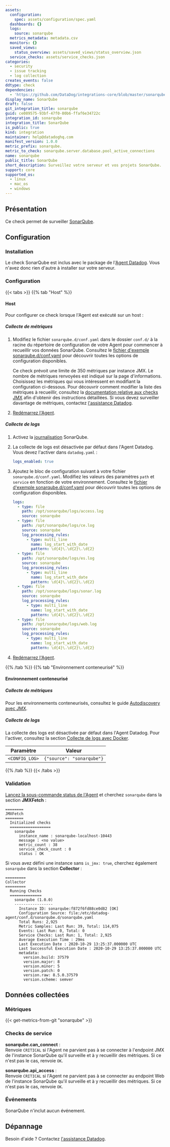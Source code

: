 ```yaml
---
assets:
  configuration:
    spec: assets/configuration/spec.yaml
  dashboards: {}
  logs:
    source: sonarqube
  metrics_metadata: metadata.csv
  monitors: {}
  saved_views:
    status_overview: assets/saved_views/status_overview.json
  service_checks: assets/service_checks.json
categories:
  - security
  - issue tracking
  - log collection
creates_events: false
ddtype: check
dependencies:
  - 'https://github.com/DataDog/integrations-core/blob/master/sonarqube/README.md'
display_name: SonarQube
draft: false
git_integration_title: sonarqube
guid: ce089575-93bf-47f0-80b6-ffaf6e34722c
integration_id: sonarqube
integration_title: SonarQube
is_public: true
kind: integration
maintainer: help@datadoghq.com
manifest_version: 1.0.0
metric_prefix: sonarqube.
metric_to_check: sonarqube.server.database.pool_active_connections
name: sonarqube
public_title: SonarQube
short_description: Surveillez votre serveur et vos projets SonarQube.
support: core
supported_os:
  - linux
  - mac_os
  - windows
---
```

## Présentation

Ce check permet de surveiller [SonarQube][1].

## Configuration

### Installation

Le check SonarQube est inclus avec le package de l'[Agent Datadog][2].
Vous n'avez donc rien d'autre à installer sur votre serveur.

### Configuration

{{< tabs >}}
{{% tab "Host" %}}

#### Host

Pour configurer ce check lorsque l'Agent est exécuté sur un host :

##### Collecte de métriques

1. Modifiez le fichier `sonarqube.d/conf.yaml` dans le dossier `conf.d/` à la racine du
   répertoire de configuration de votre Agent pour commencer à recueillir vos données SonarQube.
   Consultez le [fichier d'exemple sonarqube.d/conf.yaml][1] pour découvrir toutes les options de configuration disponibles.

   Ce check prévoit une limite de 350 métriques par instance JMX. Le nombre de métriques renvoyées est indiqué sur la page d'informations.
   Choisissez les métriques qui vous intéressent en modifiant la configuration ci-dessous.
   Pour découvrir comment modifier la liste des métriques à recueillir, consultez la [documentation relative aux checks JMX][2] afin d'obtenir des instructions détaillées.
   Si vous devez surveiller davantage de métriques, contactez [l'assistance Datadog][3].

2. [Redémarrez l'Agent][4].

##### Collecte de logs

1. Activez la [journalisation][5] SonarQube.

2. La collecte de logs est désactivée par défaut dans l'Agent Datadog. Vous devez l'activer dans `datadog.yaml` :

   ```yaml
   logs_enabled: true
   ```

3. Ajoutez le bloc de configuration suivant à votre fichier `sonarqube.d/conf.yaml`. Modifiez les valeurs des paramètres `path` et `service` en fonction de votre environnement. Consultez le [fichier d'exemple sonarqube.d/conf.yaml][1] pour découvrir toutes les options de configuration disponibles.

   ```yaml
   logs:
     - type: file
       path: /opt/sonarqube/logs/access.log
       source: sonarqube
     - type: file
       path: /opt/sonarqube/logs/ce.log
       source: sonarqube
       log_processing_rules:
         - type: multi_line
           name: log_start_with_date
           pattern: \d{4}\.\d{2}\.\d{2}
     - type: file
       path: /opt/sonarqube/logs/es.log
       source: sonarqube
       log_processing_rules:
         - type: multi_line
           name: log_start_with_date
           pattern: \d{4}\.\d{2}\.\d{2}
     - type: file
       path: /opt/sonarqube/logs/sonar.log
       source: sonarqube
       log_processing_rules:
         - type: multi_line
           name: log_start_with_date
           pattern: \d{4}\.\d{2}\.\d{2}
     - type: file
       path: /opt/sonarqube/logs/web.log
       source: sonarqube
       log_processing_rules:
         - type: multi_line
           name: log_start_with_date
           pattern: \d{4}\.\d{2}\.\d{2}
   ```

5. [Redémarrez l'Agent][4].

[1]: https://github.com/DataDog/integrations-core/blob/master/sonarqube/datadog_checks/sonarqube/data/conf.yaml.example
[2]: https://docs.datadoghq.com/fr/integrations/java/
[3]: https://docs.datadoghq.com/fr/help/
[4]: https://docs.datadoghq.com/fr/agent/guide/agent-commands/#start-stop-and-restart-the-agent
[5]: https://docs.sonarqube.org/latest/instance-administration/system-info/
{{% /tab %}}
{{% tab "Environnement conteneurisé" %}}

#### Environnement conteneurisé

##### Collecte de métriques

Pour les environnements conteneurisés, consultez le guide [Autodiscovery avec JMX][1].

##### Collecte de logs

La collecte des logs est désactivée par défaut dans l'Agent Datadog. Pour l'activer, consultez la section [Collecte de logs avec Docker][2].

| Paramètre      | Valeur                                              |
| -------------- | -------------------------------------------------- |
| `<CONFIG_LOG>` | `{"source": "sonarqube"}` |

[1]: https://docs.datadoghq.com/fr/agent/guide/autodiscovery-with-jmx/?tab=containerizedagent
[2]: https://docs.datadoghq.com/fr/agent/docker/log/
{{% /tab %}}
{{< /tabs >}}

### Validation

[Lancez la sous-commande status de l'Agent][3] et cherchez `sonarqube` dans la section **JMXFetch** :

```text
========
JMXFetch
========
  Initialized checks
  ==================
    sonarqube
      instance_name : sonarqube-localhost-10443
      message : <no value>
      metric_count : 38
      service_check_count : 0
      status : OK
```

Si vous avez défini une instance sans `is_jmx: true`, cherchez également `sonarqube` dans la section **Collector** :

```text
=========
Collector
=========
  Running Checks
  ==============
    sonarqube (1.0.0)
    -----------------
      Instance ID: sonarqube:f872f6fd88ce0d82 [OK]
      Configuration Source: file:/etc/datadog-agent/conf.d/sonarqube.d/sonarqube.yaml
      Total Runs: 2,925
      Metric Samples: Last Run: 39, Total: 114,075
      Events: Last Run: 0, Total: 0
      Service Checks: Last Run: 1, Total: 2,925
      Average Execution Time : 29ms
      Last Execution Date : 2020-10-29 13:25:37.000000 UTC
      Last Successful Execution Date : 2020-10-29 13:25:37.000000 UTC
      metadata:
        version.build: 37579
        version.major: 8
        version.minor: 5
        version.patch: 0
        version.raw: 8.5.0.37579
        version.scheme: semver
```

## Données collectées

### Métriques
{{< get-metrics-from-git "sonarqube" >}}


### Checks de service

**sonarqube.can_connect** :<br>
Renvoie `CRITICAL` si l'Agent ne parvient pas à se connecter à l'endpoint JMX de l'instance SonarQube qu'il surveille et à y recueillir des métriques. Si ce n'est pas le cas, renvoie `OK`.

**sonarqube.api_access** :<br>
Renvoie `CRITICAL` si l'Agent ne parvient pas à se connecter au endpoint Web de l'instance SonarQube qu'il surveille et à y recueillir des métriques. Si ce n'est pas le cas, renvoie `OK`.

### Événements

SonarQube n'inclut aucun événement.

## Dépannage

Besoin d'aide ? Contactez [l'assistance Datadog][4].


[1]: https://www.sonarqube.org
[2]: https://docs.datadoghq.com/fr/agent/
[3]: https://docs.datadoghq.com/fr/agent/guide/agent-commands/#agent-status-and-information
[4]: https://docs.datadoghq.com/fr/help/